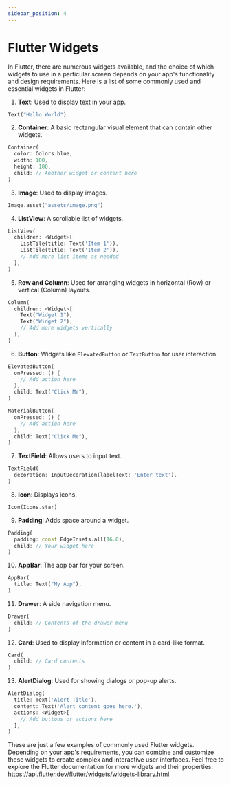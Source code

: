 ```yaml
---
sidebar_position: 4
---
```


# Flutter Widgets

In Flutter, there are numerous widgets available, and the choice of which widgets to use in a particular screen depends on your app's functionality and design requirements. Here is a list of some commonly used and essential widgets in Flutter:

1. **Text**: Used to display text in your app.

```dart
Text("Hello World")
```

2. **Container**: A basic rectangular visual element that can contain other widgets.

```dart
Container(
  color: Colors.blue,
  width: 100,
  height: 100,
  child: // Another widget or content here
)
```

3. **Image**: Used to display images.

```dart
Image.asset("assets/image.png")
```

4. **ListView**: A scrollable list of widgets.

```dart
ListView(
  children: <Widget>[
    ListTile(title: Text('Item 1')),
    ListTile(title: Text('Item 2')),
    // Add more list items as needed
  ],
)
```

5. **Row and Column**: Used for arranging widgets in horizontal (Row) or vertical (Column) layouts.

```dart
Column(
  children: <Widget>[
    Text("Widget 1"),
    Text("Widget 2"),
    // Add more widgets vertically
  ],
)
```

6. **Button**: Widgets like `ElevatedButton` or `TextButton` for user interaction.

```dart
ElevatedButton(
  onPressed: () {
    // Add action here
  },
  child: Text("Click Me"),
)
```
```dart
MaterialButton(
  onPressed: () {
    // Add action here
  },
  child: Text("Click Me"),
)
```

7. **TextField**: Allows users to input text.

```dart
TextField(
  decoration: InputDecoration(labelText: 'Enter text'),
)
```

8. **Icon**: Displays icons.

```dart
Icon(Icons.star)
```

9. **Padding**: Adds space around a widget.

```dart
Padding(
  padding: const EdgeInsets.all(16.0),
  child: // Your widget here
)
```

10. **AppBar**: The app bar for your screen.

```dart
AppBar(
  title: Text("My App"),
)
```

11. **Drawer**: A side navigation menu.

```dart
Drawer(
  child: // Contents of the drawer menu
)
```

12. **Card**: Used to display information or content in a card-like format.

```dart
Card(
  child: // Card contents
)
```

13. **AlertDialog**: Used for showing dialogs or pop-up alerts.

```dart
AlertDialog(
  title: Text('Alert Title'),
  content: Text('Alert content goes here.'),
  actions: <Widget>[
    // Add buttons or actions here
  ],
)
```

These are just a few examples of commonly used Flutter widgets. Depending on your app's requirements, you can combine and customize these widgets to create complex and interactive user interfaces. Feel free to explore the Flutter documentation for more widgets and their properties: https://api.flutter.dev/flutter/widgets/widgets-library.html